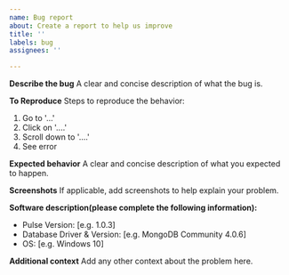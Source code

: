 ```yaml
---
name: Bug report
about: Create a report to help us improve
title: ''
labels: bug
assignees: ''

---
```


**Describe the bug**
A clear and concise description of what the bug is.

**To Reproduce**
Steps to reproduce the behavior:
1. Go to '...'
2. Click on '....'
3. Scroll down to '....'
4. See error

**Expected behavior**
A clear and concise description of what you expected to happen.

**Screenshots**
If applicable, add screenshots to help explain your problem.

**Software description(please complete the following information):**
 - Pulse Version: [e.g. 1.0.3]
 - Database Driver & Version: [e.g. MongoDB Community 4.0.6]
 - OS: [e.g. Windows 10]

**Additional context**
Add any other context about the problem here.

